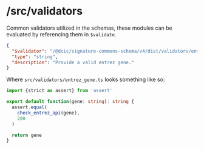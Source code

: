 # /src/validators

Common validators utilized in the schemas, these modules can be evaluated by referencing them in `$validate`.

```json
{
  "$validator": "/@dcic/signature-commons-schema/v4/dist/validators/entrez_gene",
  "type": "string",
  "description": "Provide a valid entrez gene."
}
```

Where `src/validators/entrez_gene.ts` looks something like so:
```ts
import {strict as assert} from 'assert'

export default function(gene: string): string {
  assert.equal(
    check_entrez_api(gene),
    200
  )

  return gene
}
```
